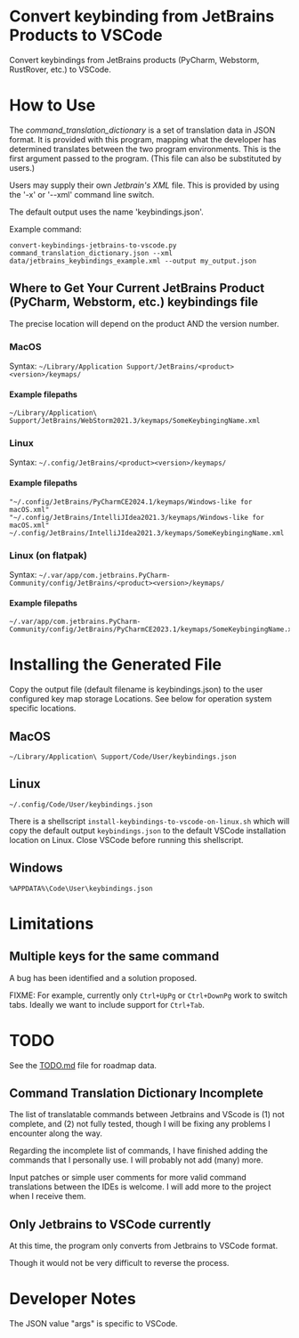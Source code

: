 # Convert keybinding from JetBrains Products to VSCode

Convert keybindings from JetBrains products (PyCharm, Webstorm, RustRover, etc.) to VSCode.

# How to Use

The _command_translation_dictionary_ is a set of translation data in JSON format. It is provided with this program, mapping what the developer has determined translates between the two program environments. This is the first argument passed to the program. (This file can also be substituted by users.)

Users may supply their own _Jetbrain's XML_ file. This is provided by using the '-x' or '--xml' command line switch.

The default output uses the name 'keybindings.json'.

Example command:
```
convert-keybindings-jetbrains-to-vscode.py command_translation_dictionary.json --xml data/jetbrains_keybindings_example.xml --output my_output.json
```

## Where to Get Your Current JetBrains Product (PyCharm, Webstorm, etc.) keybindings file

The precise location will depend on the product AND the version number.

### MacOS

Syntax: ```~/Library/Application Support/JetBrains/<product><version>/keymaps/```

#### Example filepaths

    ~/Library/Application\ Support/JetBrains/WebStorm2021.3/keymaps/SomeKeybingingName.xml

### Linux

Syntax: ```~/.config/JetBrains/<product><version>/keymaps/```

#### Example filepaths

    "~/.config/JetBrains/PyCharmCE2024.1/keymaps/Windows-like for macOS.xml"
    "~/.config/JetBrains/IntelliJIdea2021.3/keymaps/Windows-like for macOS.xml"
    ~/.config/JetBrains/IntelliJIdea2021.3/keymaps/SomeKeybingingName.xml

### Linux (on flatpak)

Syntax: ```~/.var/app/com.jetbrains.PyCharm-Community/config/JetBrains/<product><version>/keymaps/```

#### Example filepaths

    ~/.var/app/com.jetbrains.PyCharm-Community/config/JetBrains/PyCharmCE2023.1/keymaps/SomeKeybingingName.xml


# Installing the Generated File

Copy the output file (default filename is keybindings.json) to the user configured key map storage Locations. See below for operation system specific locations.

## MacOS

    ~/Library/Application\ Support/Code/User/keybindings.json

## Linux

    ~/.config/Code/User/keybindings.json

There is a shellscript `install-keybindings-to-vscode-on-linux.sh` which will copy the default output `keybindings.json` to the default VSCode installation location on Linux. Close VSCode before running this shellscript.

## Windows

    %APPDATA%\Code\User\keybindings.json

# Limitations

## Multiple keys for the same command

A bug has been identified and a solution proposed. 

FIXME: For example, currently only `Ctrl+UpPg` or `Ctrl+DownPg` work to switch tabs. Ideally we want to include support for `Ctrl+Tab`.

# TODO

See the [TODO.md](TODO.md) file for roadmap data.

## Command Translation Dictionary Incomplete

The list of translatable commands between Jetbrains and VScode is (1) not complete, and (2) not fully tested, though I will be fixing any problems I encounter along the way.

Regarding the incomplete list of commands, I have finished adding the commands that I personally use. I will probably not add (many) more.

Input patches or simple user comments for more valid command translations between the IDEs is welcome. I will add more to the project when I receive them.

## Only Jetbrains to VSCode currently

At this time, the program only converts from Jetbrains to VSCode format.

Though it would not be very difficult to reverse the process.

# Developer Notes

The JSON value "args" is specific to VSCode.
